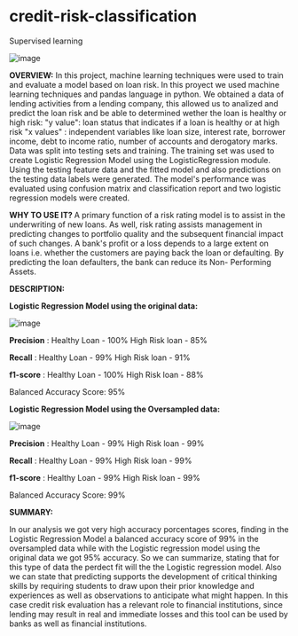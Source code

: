 # credit-risk-classification
Supervised learning



![image](https://github.com/romymontalva/credit-risk-classification/assets/119911640/a26f293b-8515-4ff7-b230-01fdbf7fbd9c)


<b>OVERVIEW:</b>
In this project, machine learning techniques were used to train and evaluate a model based on loan risk.
In this proyect we used machine learning techniques and pandas language in python. 
We obtained a data of lending activities from a lending company, this allowed us to analized and predict the loan risk and be able to determined wether the loan is healthy or high risk:
"y value": loan status that indicates if a loan is healthy or at high risk
"x values" : independent variables like loan size, interest rate, borrower income, debt to income ratio, number of accounts and derogatory marks.
Data was split into testing sets and training. The training set was used to create Logistic Regression Model using the LogisticRegression module. 
Using the testing feature data and the fitted model and also predictions on the testing data labels were generated. 
The model's performance was evaluated using confusion matrix and classification report and two logistic regression models were created.


<b> WHY TO USE IT? </b>
A primary function of a risk rating model is to assist in the underwriting of new loans. As well, risk rating assists management in predicting changes to portfolio quality and the subsequent financial impact of such changes.
A bank's profit or a loss depends to a large extent on loans i.e. whether the customers are paying back the loan or defaulting. By predicting the loan defaulters, the bank can reduce its Non- Performing Assets.

<b>DESCRIPTION:</b>





<b>Logistic Regression Model using the original data:</b>


![image](https://github.com/romymontalva/credit-risk-classification/assets/119911640/93805f32-5c3e-4e33-951a-4e54fb2941c1)








<b>Precision</b> : Healthy Loan - 100% High Risk loan - 85%

<b>Recall</b> : Healthy Loan - 99% High Risk loan - 91%


<b>f1-score</b> : Healthy Loan - 100% High Risk loan - 88%

Balanced Accuracy Score: 95%





<b>Logistic Regression Model using the Oversampled data:</b>


![image](https://github.com/romymontalva/credit-risk-classification/assets/119911640/a409d5da-4ae2-4397-aba0-d0ae899853d7)





  

<b>Precision</b> : Healthy Loan - 99% High Risk loan - 99%

<b>Recall</b> : Healthy Loan - 99% High Risk loan - 99%

<b>f1-score</b> : Healthy Loan - 99% High Risk loan - 99%

Balanced Accuracy Score: 99%

<b>SUMMARY:</b>

In our analysis we got very high accuracy porcentages scores, finding in the Logistic Regression Model a balanced accuracy score of 99% in the oversampled data while with the Logistic regression model using the original data we got 95% accuracy. So we can summarize, stating that for this type of data the perdect fit will the the Logistic regression model. 
Also we can state that predicting supports the development of critical thinking skills by requiring students to draw upon their prior knowledge and experiences as well as observations to anticipate what might happen. In this case credit risk evaluation has a relevant role to financial institutions, since lending may result in real and immediate losses and this tool can be used by banks as well as financial institutions. 


